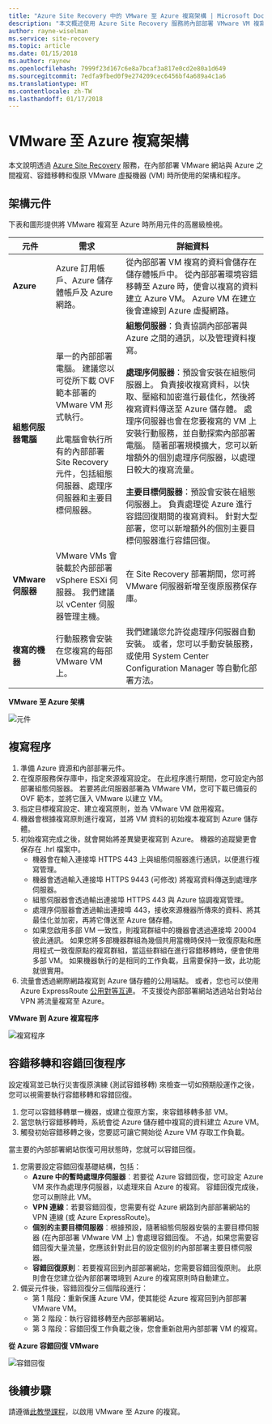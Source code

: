 ```yaml
---
title: "Azure Site Recovery 中的 VMware 至 Azure 複寫架構 | Microsoft Docs"
description: "本文概述使用 Azure Site Recovery 服務將內部部署 VMware VM 複寫至 Azure 時，所使用的元件和架構"
author: rayne-wiselman
ms.service: site-recovery
ms.topic: article
ms.date: 01/15/2018
ms.author: raynew
ms.openlocfilehash: 7999f23d167c6e8a7bcaf3a817e0cd2e80a1d649
ms.sourcegitcommit: 7edfa9fbed0f9e274209cec6456bf4a689a4c1a6
ms.translationtype: HT
ms.contentlocale: zh-TW
ms.lasthandoff: 01/17/2018
---
```

# <a name="vmware-to-azure-replication-architecture"></a>VMware 至 Azure 複寫架構

本文說明透過 [Azure Site Recovery](site-recovery-overview.md) 服務，在內部部署 VMware 網站與 Azure 之間複寫、容錯移轉和復原 VMware 虛擬機器 (VM) 時所使用的架構和程序。


## <a name="architectural-components"></a>架構元件

下表和圖形提供將 VMware 複寫至 Azure 時所用元件的高層級檢視。  

**元件** | **需求** | **詳細資料**
--- | --- | ---
**Azure** | Azure 訂用帳戶、Azure 儲存體帳戶及 Azure 網路。 | 從內部部署 VM 複寫的資料會儲存在儲存體帳戶中。 從內部部署環境容錯移轉至 Azure 時，便會以複寫的資料建立 Azure VM。 Azure VM 在建立後會連線到 Azure 虛擬網路。
**組態伺服器電腦** | 單一的內部部署電腦。 建議您以可從所下載 OVF 範本部署的 VMware VM 形式執行。<br/><br/> 此電腦會執行所有的內部部署 Site Recovery 元件，包括組態伺服器、處理序伺服器和主要目標伺服器。 | **組態伺服器**：負責協調內部部署與 Azure 之間的通訊，以及管理資料複寫。<br/><br/> **處理序伺服器**：預設會安裝在組態伺服器上。 負責接收複寫資料，以快取、壓縮和加密進行最佳化，然後將複寫資料傳送至 Azure 儲存體。 處理序伺服器也會在您要複寫的 VM 上安裝行動服務，並自動探索內部部署電腦。 隨著部署規模擴大，您可以新增額外的個別處理序伺服器，以處理日較大的複寫流量。<br/><br/>  **主要目標伺服器**：預設會安裝在組態伺服器上。 負責處理從 Azure 進行容錯回復期間的複寫資料。 針對大型部署，您可以新增額外的個別主要目標伺服器進行容錯回復。
**VMware 伺服器** | VMware VMs 會裝載於內部部署 vSphere ESXi 伺服器。 我們建議以 vCenter 伺服器管理主機。 | 在 Site Recovery 部署期間，您可將 VMware 伺服器新增至復原服務保存庫。
**複寫的機器** | 行動服務會安裝在您複寫的每部 VMware VM 上。 | 我們建議您允許從處理序伺服器自動安裝。 或者，您可以手動安裝服務，或使用 System Center Configuration Manager 等自動化部署方法。

**VMware 至 Azure 架構**

![元件](./media/concepts-vmware-to-azure-architecture/arch-enhanced.png)

## <a name="replication-process"></a>複寫程序

1.  準備 Azure 資源和內部部署元件。
2.  在復原服務保存庫中，指定來源複寫設定。 在此程序進行期間，您可設定內部部署組態伺服器。 若要將此伺服器部署為 VMware VM，您可下載已備妥的 OVF 範本，並將它匯入 VMware 以建立 VM。
3. 指定目標複寫設定、建立複寫原則，並為 VMware VM 啟用複寫。
4.  機器會根據複寫原則進行複寫，並將 VM 資料的初始複本複寫到 Azure 儲存體。
5.  初始複寫完成之後，就會開始將差異變更複寫到 Azure。 機器的追蹤變更會保存在 .hrl 檔案中。
    - 機器會在輸入連接埠 HTTPS 443 上與組態伺服器進行通訊，以便進行複寫管理。
    - 機器會透過輸入連接埠 HTTPS 9443 (可修改) 將複寫資料傳送到處理序伺服器。
    - 組態伺服器會透過輸出連接埠 HTTPS 443 與 Azure 協調複寫管理。
    - 處理序伺服器會透過輸出連接埠 443，接收來源機器所傳來的資料、將其最佳化並加密，再將它傳送至 Azure 儲存體。
    - 如果您啟用多部 VM 一致性，則複寫群組中的機器會透過連接埠 20004 彼此通訊。 如果您將多部機器群組為幾個共用當機時保持一致復原點和應用程式一致復原點的複寫群組，當這些群組在進行容錯移轉時，便會使用多部 VM。 如果機器執行的是相同的工作負載，且需要保持一致，此功能就很實用。
6.  流量會透過網際網路複寫到 Azure 儲存體的公用端點。 或者，您也可以使用 Azure ExpressRoute [公用對等互連](../expressroute/expressroute-circuit-peerings.md#azure-public-peering)。 不支援從內部部署網站透過站台對站台 VPN 將流量複寫至 Azure。


**VMware 到 Azure 複寫程序**

![複寫程序](./media/concepts-vmware-to-azure-architecture/v2a-architecture-henry.png)

## <a name="failover-and-failback-process"></a>容錯移轉和容錯回復程序

設定複寫並已執行災害復原演練 (測試容錯移轉) 來檢查一切如預期般運作之後，您可以視需要執行容錯移轉和容錯回復。

1. 您可以容錯移轉單一機器，或建立復原方案，來容錯移轉多部 VM。
2. 當您執行容錯移轉時，系統會從 Azure 儲存體中複寫的資料建立 Azure VM。
3. 觸發初始容錯移轉之後，您要認可讓它開始從 Azure VM 存取工作負載。

當主要的內部部署網站恢復可用狀態時，您就可以容錯回復。
1. 您需要設定容錯回復基礎結構，包括：
    - **Azure 中的暫時處理序伺服器**︰若要從 Azure 容錯回復，您可設定 Azure VM 來作為處理序伺服器，以處理來自 Azure 的複寫。 容錯回復完成後，您可以刪除此 VM。
    - **VPN 連線**：若要容錯回復，您需要有從 Azure 網路到內部部署網站的 VPN 連線 (或 Azure ExpressRoute)。
    - **個別的主要目標伺服器**︰根據預設，隨著組態伺服器安裝的主要目標伺服器 (在內部部署 VMware VM 上) 會處理容錯回復。 不過，如果您需要容錯回復大量流量，您應該針對此目的設定個別的內部部署主要目標伺服器。
    - **容錯回復原則**︰若要複寫回到內部部署網站，您需要容錯回復原則。 此原則會在您建立從內部部署環境到 Azure 的複寫原則時自動建立。
2. 備妥元件後，容錯回復分三個階段進行：
    - 第 1 階段：重新保護 Azure VM，使其能從 Azure 複寫回到內部部署 VMware VM。
    - 第 2 階段：執行容錯移轉至內部部署網站。
    - 第 3 階段：容錯回復工作負載之後，您會重新啟用內部部署 VM 的複寫。

**從 Azure 容錯回復 VMware**

![容錯回復](./media/concepts-vmware-to-azure-architecture/enhanced-failback.png)


## <a name="next-steps"></a>後續步驟

請遵循[此教學課程](tutorial-vmware-to-azure.md)，以啟用 VMware 至 Azure 的複寫。
